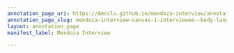 ```yaml
---
annotation_page_uri: https://Amcclu.github.io/mendoza-interview/annotations/mendoza-interview-canvas-1-interviewee--body-language--shaking-head--eye-contact--grimacing---contextualizing.json
annotation_page_slug: mendoza-interview-canvas-1-interviewee--body-language--shaking-head--eye-contact--grimacing---contextualizing
layout: annotation_page
manifest_label: Mendoza Interview

---
```

